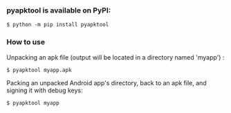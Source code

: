 ### pyapktool is available on PyPI:

```
$ python -m pip install pyapktool
```

### How to use

Unpacking an apk file (output will be located in a directory named 'myapp') :
```
$ pyapktool myapp.apk
```

Packing an unpacked Android app's directory, back to an apk file, and signing it with debug keys:
```
$ pyapktool myapp
```


